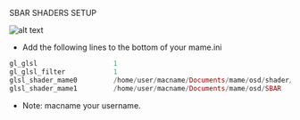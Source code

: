 SBAR SHADERS SETUP

![alt text](https://github.com/MameMess/MAME-MESS-for-Mac-OS-X/blob/master/Shader/SBAR/image.png?raw=true "Screenshot")

* Add the following lines to the bottom of your mame.ini

```elixir
gl_glsl                   1
gl_glsl_filter            1
glsl_shader_mame0         /home/user/macname/Documents/mame/osd/shader/glsl_plain
glsl_shader_mame1         /home/user/macname/Documents/mame/osd/SBAR
```

* Note: macname your username.
